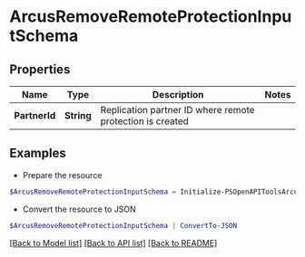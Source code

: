 # ArcusRemoveRemoteProtectionInputSchema
## Properties

Name | Type | Description | Notes
------------ | ------------- | ------------- | -------------
**PartnerId** | **String** | Replication partner ID where remote protection is created | 

## Examples

- Prepare the resource
```powershell
$ArcusRemoveRemoteProtectionInputSchema = Initialize-PSOpenAPIToolsArcusRemoveRemoteProtectionInputSchema  -PartnerId 29ee132316dc4b05a4805dba13e495ab
```

- Convert the resource to JSON
```powershell
$ArcusRemoveRemoteProtectionInputSchema | ConvertTo-JSON
```

[[Back to Model list]](../README.md#documentation-for-models) [[Back to API list]](../README.md#documentation-for-api-endpoints) [[Back to README]](../README.md)

